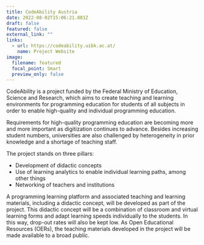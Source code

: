 ```yaml
---
title: CodeAbility Austria
date: 2022-08-02T15:06:21.881Z
draft: false
featured: false
external_link: ""
links:
  - url: https://codeability.uibk.ac.at/
    name: Project Website
image:
  filename: featured
  focal_point: Smart
  preview_only: false
---
```

CodeAbility is a project funded by the Federal Ministry of Education, Science and Research, which aims to create teaching and learning environments for programming education for students of all subjects in order to enable high-quality and individual programming education.

Requirements for high-quality programming education are becoming more and more important as digitization continues to advance. Besides increasing student numbers, universities are also challenged by heterogeneity in prior knowledge and a shortage of teaching staff.

The project stands on three pillars:

* Development of didactic concepts
* Use of learning analytics to enable individual learning paths, among other things
* Networking of teachers and institutions

A programming learning platform and associated teaching and learning materials, including a didactic concept, will be developed as part of the project. This didactic concept will be a combination of classroom and virtual learning forms and adapt learning speeds individually to the students. In this way, drop-out rates will also be kept low. As Open Educational Resources (OERs), the teaching materials developed in the project will be made available to a broad public.